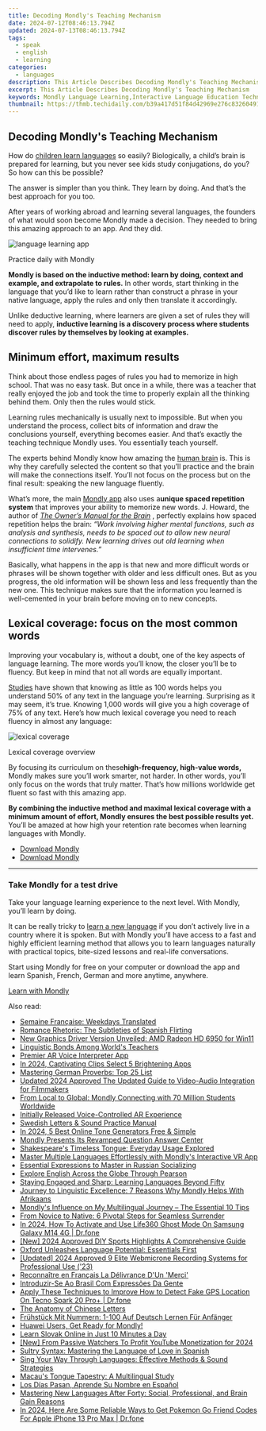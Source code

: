 ```yaml
---
title: Decoding Mondly's Teaching Mechanism
date: 2024-07-12T08:46:13.794Z
updated: 2024-07-13T08:46:13.794Z
tags:
  - speak
  - english
  - learning
categories:
  - languages
description: This Article Describes Decoding Mondly's Teaching Mechanism
excerpt: This Article Describes Decoding Mondly's Teaching Mechanism
keywords: Mondly Language Learning,Interactive Language Education Technology,Language Acquisition Mechanism,Adaptive Learning Platforms for Language Education,Mondly-Based Language Practice Techniques,Innovative Methods in Second Language Acquisition (SLA),User Engagement Strategies in Language Learning Apps
thumbnail: https://thmb.techidaily.com/b39a417d51f84d42969e276c8326049152a3ecf4c134364262ba197f0a84bb02.jpg
---
```


## Decoding Mondly's Teaching Mechanism

 How do [children learn languages](https://shop.mondly.com/affiliate.php?ACCOUNT=ATISTUDI&AFFILIATE=108875&PATH=https://www.mondly.com?AFFILIATE=108875) so easily? Biologically, a child’s brain is prepared for learning, but you never see kids study conjugations, do you? So how can this be possible?

 The answer is simpler than you think. They learn by doing. And that’s the best approach for you too.



 After years of working abroad and learning several languages, the founders of what would soon become Mondly made a decision. They needed to bring this amazing approach to an app. And they did.

![language learning app](https://edge.mondly.com/blog/wp-content/uploads/2021/01/language-learning-app-960x761.png "The Learning Method Behind Mondly 4")

 Practice daily with Mondly

 **Mondly is based on the inductive method: learn by doing, context and example, and extrapolate to rules.** In other words, start thinking in the language that you’d like to learn rather than construct a phrase in your native language, apply the rules and only then translate it accordingly.

 Unlike deductive learning, where learners are given a set of rules they will need to apply, **inductive learning is a discovery process where students discover rules by themselves by looking at examples.**

## Minimum effort, maximum results

 Think about those endless pages of rules you had to memorize in high school. That was no easy task. But once in a while, there was a teacher that really enjoyed the job and took the time to properly explain all the thinking behind them. Only then the rules would stick.

 Learning rules mechanically is usually next to impossible. But when you understand the process, collect bits of information and draw the conclusions yourself, everything becomes easier. And that’s exactly the teaching technique Mondly uses. You essentially teach yourself.

 The experts behind Mondly know how amazing the [human brain](https://shop.mondly.com/affiliate.php?ACCOUNT=ATISTUDI&AFFILIATE=108875&PATH=https://www.mondly.com?AFFILIATE=108875) is. This is why they carefully selected the content so that you’ll practice and the brain will make the connections itself. You’ll not focus on the process but on the final result: speaking the new language fluently.

 What’s more, the main [Mondly app](https://app.adjust.io/5ixfg4k?campaign=blog-post-id-6181&fallback=https%3A%2F%2Fapp.mondly.com?avangate%5Fsrc=blog-post-id-6181&redirect%5Fandroid=https%3A%2F%2Fplay.google.com%2Fstore%2Fapps%2Fdetails%3Fid%3Dcom.atistudios.mondly.languages&redirect%5Fios=https%3A%2F%2Fitunes.apple.com%2Fapp%2Fid987873536&redirect%5Fmacos=https%3A%2F%2Fapp.mondly.com?avangate%5Fsrc=blog-post-id-6181) also uses a**unique spaced repetition system** that improves your ability to memorize new words. J. Howard, the author of [_The Owner’s Manual for the Brain_](https://www.amazon.com/Owners-Manual-Brain-4th-Performance/dp/0062227351) , perfectly explains how spaced repetition helps the brain: _“Work involving higher mental functions, such as analysis and synthesis, needs to be spaced out to allow new neural connections to solidify. New learning drives out old learning when insufficient time intervenes.”_

 Basically, what happens in the app is that new and more difficult words or phrases will be shown together with older and less difficult ones. But as you progress, the old information will be shown less and less frequently than the new one. This technique makes sure that the information you learned is well-cemented in your brain before moving on to new concepts.

## Lexical coverage: focus on the most common words

 Improving your vocabulary is, without a doubt, one of the key aspects of language learning. The more words you’ll know, the closer you’ll be to fluency. But keep in mind that not all words are equally important.

[Studies](https://academic.oup.com/applij/article-abstract/34/4/457/199564?redirectedFrom=fulltext) have shown that knowing as little as 100 words helps you understand 50% of any text in the language you’re learning. Surprising as it may seem, it’s true. Knowing 1,000 words will give you a high coverage of 75% of any text. Here’s how much lexical coverage you need to reach fluency in almost any language:

![lexical coverage](https://edge.mondly.com/blog/wp-content/uploads/2021/10/lexical-coverage-960x761.png "The Learning Method Behind Mondly 5")

 Lexical coverage overview

 By focusing its curriculum on these**high-frequency, high-value words,** Mondly makes sure you’ll work smarter, not harder. In other words, you’ll only focus on the words that truly matter. That’s how millions worldwide get fluent so fast with this amazing app.

 **By combining the inductive method and maximal lexical coverage with a minimum amount of effort, Mondly ensures the best possible results yet.**  You’ll be amazed at how high your retention rate becomes when learning languages with Mondly.

* [Download Mondly](https://www.facebook.com/sharer/sharer.php?u=https%3A%2F%2Fwww.mondly.com%2Fblog%2Flearning-method-mondly%2F&t=The+Learning+Method+Behind+Mondly "Share on Facebook")
* [Download Mondly](https://shop.mondly.com/affiliate.php?ACCOUNT=ATISTUDI&AFFILIATE=108875&PATH=https://www.mondly.com?AFFILIATE=108875)

---

### Take Mondly for a test drive

 Take your language learning experience to the next level. With Mondly, you’ll learn by doing.

 It can be really tricky to [learn a new language](https://shop.mondly.com/affiliate.php?ACCOUNT=ATISTUDI&AFFILIATE=108875&PATH=https://www.mondly.com?AFFILIATE=108875) if you don’t actively live in a country where it is spoken. But with Mondly you’ll have access to a fast and highly efficient learning method that allows you to learn languages naturally with practical topics, bite-sized lessons and real-life conversations.

 Start using Mondly for free on your computer or download the app and learn Spanish, French, German and more anytime, anywhere.

[Learn with Mondly](https://adjt.mondly.com/5ixfg4k?campaign=blog-post-id-6181&fallback=https%3A%2F%2Fapp.mondly.com%3Futm%5Fmedium%3Dblog%5Fblog-post-id-6181%26utm%5Fsource%3Dblog-post-id-6181&redirect%5Fmacos=https%3A%2F%2Fapp.mondly.com%3Futm%5Fmedium%3Dblog%5Fblog-post-id-6181%26utm%5Fsource%3Dblog-post-id-6181&redirect%5Fandroid=https%3A%2F%2Fplay.google.com%2Fstore%2Fapps%2Fdetails%3Fid%3Dcom.atistudios.mondly.languages%3Futm%5Fmedium%3Dblog%5Fblog-post-id-6181%26utm%5Fsource%3Dblog-post-id-6181&redirect%5Fios=https%3A%2F%2Fapps.apple.com%2Fapp%2Fapple-store%2Fid987873536%3Fpt%3D78954800%26ct%3Dblog-post-id-6181%26mt%3D8 "Learn with Mondly")

<ins class="adsbygoogle"
     style="display:block"
     data-ad-format="autorelaxed"
     data-ad-client="ca-pub-7571918770474297"
     data-ad-slot="1223367746"></ins>



<ins class="adsbygoogle"
     style="display:block"
     data-ad-client="ca-pub-7571918770474297"
     data-ad-slot="8358498916"
     data-ad-format="auto"
     data-full-width-responsive="true"></ins>



<span class="atpl-alsoreadstyle">Also read:</span>
<div><ul>
<li><a href="https://mondly-stories.techidaily.com/semaine-francaise-weekdays-translated/"><u>Semaine Française: Weekdays Translated</u></a></li>
<li><a href="https://mondly-stories.techidaily.com/romance-rhetoric-the-subtleties-of-spanish-flirting/"><u>Romance Rhetoric: The Subtleties of Spanish Flirting</u></a></li>
<li><a href="https://network-issues.techidaily.com/new-graphics-driver-version-unveiled-amd-radeon-hd-6950-for-win11/"><u>New Graphics Driver Version Unveiled: AMD Radeon HD 6950 for Win11</u></a></li>
<li><a href="https://mondly-stories.techidaily.com/linguistic-bonds-among-worlds-teachers/"><u>Linguistic Bonds Among World's Teachers</u></a></li>
<li><a href="https://mondly-stories.techidaily.com/premier-ar-voice-interpreter-app/"><u>Premier AR Voice Interpreter App</u></a></li>
<li><a href="https://extra-lessons.techidaily.com/in-2024-captivating-clips-select-5-brightening-apps/"><u>In 2024, Captivating Clips  Select 5 Brightening Apps</u></a></li>
<li><a href="https://mondly-stories.techidaily.com/mastering-german-proverbs-top-25-list/"><u>Mastering German Proverbs: Top 25 List</u></a></li>
<li><a href="https://audio-editing.techidaily.com/updated-2024-approved-the-updated-guide-to-video-audio-integration-for-filmmakers/"><u>Updated 2024 Approved The Updated Guide to Video-Audio Integration for Filmmakers</u></a></li>
<li><a href="https://mondly-stories.techidaily.com/from-local-to-global-mondly-connecting-with-70-million-students-worldwide/"><u>From Local to Global: Mondly Connecting with 70 Million Students Worldwide</u></a></li>
<li><a href="https://mondly-stories.techidaily.com/initially-released-voice-controlled-ar-experience/"><u>Initially Released Voice-Controlled AR Experience</u></a></li>
<li><a href="https://mondly-stories.techidaily.com/swedish-letters-and-sound-practice-manual/"><u>Swedish Letters & Sound Practice Manual</u></a></li>
<li><a href="https://ai-vdieo-software.techidaily.com/in-2024-5-best-online-tone-generators-free-and-simple/"><u>In 2024, 5 Best Online Tone Generators Free & Simple</u></a></li>
<li><a href="https://mondly-stories.techidaily.com/mondly-presents-its-revamped-question-answer-center/"><u>Mondly Presents Its Revamped Question Answer Center</u></a></li>
<li><a href="https://mondly-stories.techidaily.com/shakespeares-timeless-tongue-everyday-usage-explored/"><u>Shakespeare's Timeless Tongue: Everyday Usage Explored</u></a></li>
<li><a href="https://mondly-stories.techidaily.com/master-multiple-languages-effortlessly-with-mondlys-interactive-vr-app/"><u>Master Multiple Languages Effortlessly with Mondly's Interactive VR App</u></a></li>
<li><a href="https://mondly-stories.techidaily.com/essential-expressions-to-master-in-russian-socializing/"><u>Essential Expressions to Master in Russian Socializing</u></a></li>
<li><a href="https://mondly-stories.techidaily.com/explore-english-across-the-globe-through-pearson/"><u>Explore English Across the Globe Through Pearson</u></a></li>
<li><a href="https://mondly-stories.techidaily.com/staying-engaged-and-sharp-learning-languages-beyond-fifty/"><u>Staying Engaged and Sharp: Learning Languages Beyond Fifty</u></a></li>
<li><a href="https://mondly-stories.techidaily.com/journey-to-linguistic-excellence-7-reasons-why-mondly-helps-with-afrikaans/"><u>Journey to Linguistic Excellence: 7 Reasons Why Mondly Helps With Afrikaans</u></a></li>
<li><a href="https://mondly-stories.techidaily.com/mondlys-influence-on-my-multilingual-journey-the-essential-10-tips/"><u>Mondly's Influence on My Multilingual Journey – The Essential 10 Tips</u></a></li>
<li><a href="https://mondly-stories.techidaily.com/from-novice-to-native-6-pivotal-steps-for-seamless-surrender/"><u>From Novice to Native: 6 Pivotal Steps for Seamless Surrender</u></a></li>
<li><a href="https://location-social.techidaily.com/in-2024-how-to-activate-and-use-life360-ghost-mode-on-samsung-galaxy-m14-4g-drfone-by-drfone-virtual-android/"><u>In 2024, How To Activate and Use Life360 Ghost Mode On Samsung Galaxy M14 4G | Dr.fone</u></a></li>
<li><a href="https://facebook-video-share.techidaily.com/new-2024-approved-diy-sports-highlights-a-comprehensive-guide/"><u>[New] 2024 Approved  DIY Sports Highlights  A Comprehensive Guide</u></a></li>
<li><a href="https://mondly-stories.techidaily.com/oxford-unleashes-language-potential-essentials-first/"><u>Oxford Unleashes Language Potential: Essentials First</u></a></li>
<li><a href="https://on-screen-recording.techidaily.com/updated-2024-approved-9-elite-webmicrone-recording-systems-for-professional-use-23/"><u>[Updated] 2024 Approved  9 Elite Webmicrone Recording Systems for Professional Use ('23)</u></a></li>
<li><a href="https://mondly-stories.techidaily.com/reconnaitre-en-francais-la-delivrance-dun-merci/"><u>Reconnaître en Français La Délivrance D'Un 'Merci'</u></a></li>
<li><a href="https://mondly-stories.techidaily.com/introduzir-se-ao-brasil-com-expressoes-da-gente/"><u>Introduzir-Se Ao Brasil Com Expressões Da Gente</u></a></li>
<li><a href="https://fake-location.techidaily.com/apply-these-techniques-to-improve-how-to-detect-fake-gps-location-on-tecno-spark-20-proplus-drfone-by-drfone-virtual-android/"><u>Apply These Techniques to Improve How to Detect Fake GPS Location On Tecno Spark 20 Pro+ | Dr.fone</u></a></li>
<li><a href="https://mondly-stories.techidaily.com/the-anatomy-of-chinese-letters/"><u>The Anatomy of Chinese Letters</u></a></li>
<li><a href="https://mondly-stories.techidaily.com/fruhstuck-mit-nummern-1-100-auf-deutsch-lernen-fur-anfanger/"><u>Frühstück Mit Nummern: 1-100 Auf Deutsch Lernen Für Anfänger</u></a></li>
<li><a href="https://mondly-stories.techidaily.com/huawei-users-get-ready-for-mondly/"><u>Huawei Users, Get Ready for Mondly!</u></a></li>
<li><a href="https://mondly-stories.techidaily.com/learn-slovak-online-in-just-10-minutes-a-day/"><u>Learn Slovak Online in Just 10 Minutes a Day</u></a></li>
<li><a href="https://eaxpv-info.techidaily.com/new-from-passive-watchers-to-profit-youtube-monetization-for-2024/"><u>[New] From Passive Watchers To Profit  YouTube Monetization for 2024</u></a></li>
<li><a href="https://mondly-stories.techidaily.com/sultry-syntax-mastering-the-language-of-love-in-spanish/"><u>Sultry Syntax: Mastering the Language of Love in Spanish</u></a></li>
<li><a href="https://mondly-stories.techidaily.com/sing-your-way-through-languages-effective-methods-and-sound-strategies/"><u>Sing Your Way Through Languages: Effective Methods & Sound Strategies</u></a></li>
<li><a href="https://mondly-stories.techidaily.com/macaus-tongue-tapestry-a-multilingual-study/"><u>Macau's Tongue Tapestry: A Multilingual Study</u></a></li>
<li><a href="https://mondly-stories.techidaily.com/los-dias-pasan-aprende-su-nombre-en-espanol/"><u>Los Días Pasan, Aprende Su Nombre en Español</u></a></li>
<li><a href="https://mondly-stories.techidaily.com/mastering-new-languages-after-forty-social-professional-and-brain-gain-reasons/"><u>Mastering New Languages After Forty: Social, Professional, and Brain Gain Reasons</u></a></li>
<li><a href="https://ios-pokemon-go.techidaily.com/in-2024-here-are-some-reliable-ways-to-get-pokemon-go-friend-codes-for-apple-iphone-13-pro-max-drfone-by-drfone-virtual-ios/"><u>In 2024, Here Are Some Reliable Ways to Get Pokemon Go Friend Codes For Apple iPhone 13 Pro Max | Dr.fone</u></a></li>
</ul></div>
